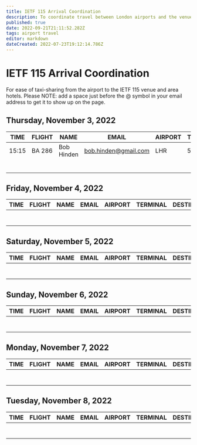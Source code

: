 ```yaml
---
title: IETF 115 Arrival Coordination
description: To coordinate travel between London airports and the venue.
published: true
date: 2022-09-21T21:11:52.282Z
tags: airport travel
editor: markdown
dateCreated: 2022-07-23T19:12:14.786Z
---
```


# IETF 115 Arrival Coordination

For ease of taxi-sharing from the airport to the IETF 115 venue and area hotels. Please NOTE: add a space just before the @ symbol in your email address to get it to show up on the page. 

## Thursday, November 3, 2022

| TIME  |  FLIGHT | NAME  | EMAIL  | AIRPORT  | TERMINAL  |  DESTINATION |
|---|---|---|---|---|---|---|
| 15:15  | BA 286  | Bob Hinden  | bob.hinden@gmail.com  | LHR  | 5  | Hilton Metropole  |
|   |   |   |   |   |   |   |
|   |   |   |   |   |   |   |
|   |   |   |   |   |   |   |
|   |   |   |   |   |   |   |
|   |   |   |   |   |   |   |
|   |   |   |   |   |   |   |


## Friday, November 4, 2022

| TIME  |  FLIGHT | NAME  | EMAIL  | AIRPORT  | TERMINAL  |  DESTINATION |
|---|---|---|---|---|---|---|
|   |   |   |   |   |   |   |
|   |   |   |   |   |   |   |
|   |   |   |   |   |   |   |
|   |   |   |   |   |   |   |
|   |   |   |   |   |   |   |
|   |   |   |   |   |   |   |
|   |   |   |   |   |   |   |


## Saturday, November 5, 2022

| TIME  |  FLIGHT | NAME  | EMAIL  | AIRPORT  | TERMINAL  |  DESTINATION |
|---|---|---|---|---|---|---|
|   |   |   |   |   |   |   |
|   |   |   |   |   |   |   |
|   |   |   |   |   |   |   |
|   |   |   |   |   |   |   |
|   |   |   |   |   |   |   |
|   |   |   |   |   |   |   |
|   |   |   |   |   |   |   |

## Sunday, November 6, 2022

| TIME  |  FLIGHT | NAME  | EMAIL  | AIRPORT  | TERMINAL  |  DESTINATION |
|---|---|---|---|---|---|---|
|   |   |   |   |   |   |   |
|   |   |   |   |   |   |   |
|   |   |   |   |   |   |   |
|   |   |   |   |   |   |   |
|   |   |   |   |   |   |   |
|   |   |   |   |   |   |   |
|   |   |   |   |   |   |   |

## Monday, November 7, 2022

| TIME  |  FLIGHT | NAME  | EMAIL  | AIRPORT  | TERMINAL  |  DESTINATION |
|---|---|---|---|---|---|---|
|   |   |   |   |   |   |   |
|   |   |   |   |   |   |   |
|   |   |   |   |   |   |   |
|   |   |   |   |   |   |   |
|   |   |   |   |   |   |   |
|   |   |   |   |   |   |   |
|   |   |   |   |   |   |   |


## Tuesday, November 8, 2022

| TIME  |  FLIGHT | NAME  | EMAIL  | AIRPORT  | TERMINAL  |  DESTINATION |
|---|---|---|---|---|---|---|
|   |   |   |   |   |   |   |
|   |   |   |   |   |   |   |
|   |   |   |   |   |   |   |
|   |   |   |   |   |   |   |
|   |   |   |   |   |   |   |
|   |   |   |   |   |   |   |
|   |   |   |   |   |   |   |